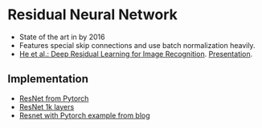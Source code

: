 # Residual Neural Network
- State of the art in by 2016
- Features special skip connections and use batch normalization heavily.
- [He et al.: Deep Residual Learning for Image Recognition](https://arxiv.org/abs/1512.03385). [Presentation](https://www.youtube.com/watch?v=1PGLj-uKT1w). 

## Implementation
- [ResNet from Pytorch](https://github.com/pytorch/examples/tree/master/imagenet)
- [ResNet 1k layers](https://github.com/hzhaoc/resnet-1k-layers#usage)
- [Resnet with Pytorch example from blog](https://towardsdatascience.com/residual-network-implementing-resnet-a7da63c7b278)